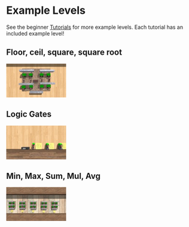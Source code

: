 # Example Levels
See the beginner [Tutorials](Tutorials) for more example levels. Each tutorial has an included example level!

## Floor, ceil, square, square root
[![](images/609-0.jpg)](http://archive.principiagame.com/level/609/)

## Logic Gates
[![](images/638-0.jpg)](http://archive.principiagame.com/level/638/)

## Min, Max, Sum, Mul, Avg
[![](images/593-0.jpg)](http://archive.principiagame.com/level/593/)